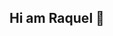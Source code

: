 ##  Hi am  Raquel 👋
<!---
**Raquel/Raquel** is a ✨ _special_ ✨ repository because its 'README.md' (this file) appears on your Github profile

I am a student neuroengineering

- 🔬 I am biomedical clinical analyst
- 🧠 I am currently studying neuroengineering
-->
  

